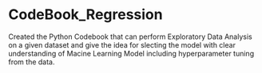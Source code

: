 # CodeBook_Regression
Created the Python Codebook that can perform Exploratory Data Analysis on a given dataset and give the idea for slecting the model with clear understanding of Macine Learning Model including hyperparameter tuning from the data. 
